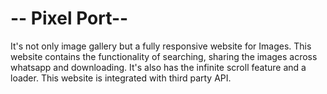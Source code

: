 # -- Pixel Port-- #
It's not only image gallery but a fully responsive website for Images. 
This website contains the functionality of searching, sharing the images across whatsapp and downloading.
It's also has the infinite scroll feature and a loader.
This website is integrated with third party API. 

